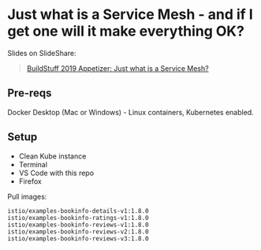 # Just what is a Service Mesh - and if I get one will it make everything OK?

Slides on SlideShare:

> [BuildStuff 2019 Appetizer: Just what is a Service Mesh?](https://is.gd/J2WIOl)

## Pre-reqs

Docker Desktop (Mac or Windows) - Linux containers, Kubernetes enabled.

## Setup

- Clean Kube instance
- Terminal
- VS Code with this repo
- Firefox

Pull images:

```
istio/examples-bookinfo-details-v1:1.8.0
istio/examples-bookinfo-ratings-v1:1.8.0
istio/examples-bookinfo-reviews-v1:1.8.0
istio/examples-bookinfo-reviews-v2:1.8.0
istio/examples-bookinfo-reviews-v3:1.8.0
```
